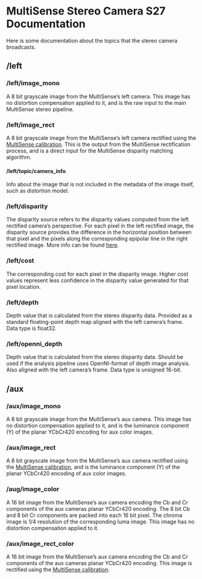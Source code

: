 # MultiSense Stereo Camera S27 Documentation

Here is some documentation about the topics that the stereo camera broadcasts.

## /left

### /left/image_mono

A 8 bit grayscale image from the MultiSense’s left camera. This image has no distortion compensation applied to it, and is the raw input to the main MultiSense stereo pipeline.

### /left/image_rect

A 8 bit grayscale image from the MultiSense’s left camera rectified using the [MultiSense calibration](https://docs.carnegierobotics.com/calibration/stereo.html). This is the output from the MultiSense rectification process, and is a direct input for the MultiSense disparity matching algorithm.

#### /left/topic/camera_info

Info about the image that is not included in the metadata of the image itself, such as distortion model.

### /left/disparity

The disparity source refers to the disparity values computed from the left rectified camera’s perspective. For each pixel in the left rectified image, the disparity source provides the difference in the horizontal position between that pixel and the pixels along the corresponding epipolar line in the right rectified image.
More info can be found [here](https://docs.carnegierobotics.com/sources/overview.html#disparity).

### /left/cost

The corresponding cost for each pixel in the disparity image. Higher cost values represent less confidence in the disparity value generated for that pixel location.

### /left/depth

Depth value that is calculated from the stereo disparity data. Provided as a standard floating-point depth map aligned with the left camera’s frame. Data type is float32.

### /left/openni_depth

Depth value that is calculated from the stereo disparity data. Should be used if the analysis pipeline uses OpenNI-format of depth image analysis. Also aligned with the left camera’s frame. Data type is unsigned 16-bit.

<brk>

## /aux

### /aux/image_mono

A 8 bit grayscale image from the MultiSense’s aux camera. This image has no distortion compensation applied to it, and is the luminance component (Y) of the planar YCbCr420 encoding for aux color images.

### /aux/image_rect

A 8 bit grayscale image from the MultiSense’s aux camera rectified using the [MultiSense calibration](https://docs.carnegierobotics.com/calibration/stereo.html), and is the luminance component (Y) of the planar YCbCr420 encoding of aux color images.

### /aug/image_color

A 16 bit image from the MultiSense’s aux camera encoding the Cb and Cr components of the aux cameras planar YCbCr420 encoding. The 8 bit Cb and 8 bit Cr components are packed into each 16 bit pixel. The chroma image is 1/4 resolution of the corresponding luma image. This image has no distortion compensation applied to it.

### /aux/image_rect_color

A 16 bit image from the MultiSense’s aux camera encoding the Cb and Cr components of the aux cameras planar YCbCr420 encoding. This image is rectified using the [MultiSense calibration](https://docs.carnegierobotics.com/calibration/stereo.html).
